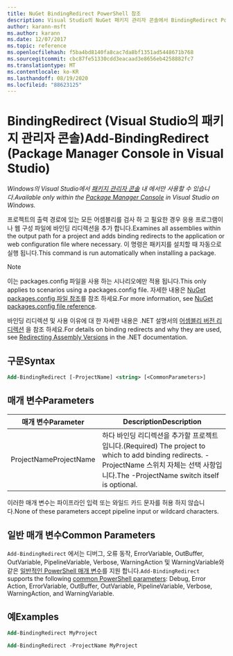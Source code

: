 ```yaml
---
title: NuGet BindingRedirect PowerShell 참조
description: Visual Studio의 NuGet 패키지 관리자 콘솔에서 BindingRedirect PowerShell 명령에 대 한 참조입니다.
author: karann-msft
ms.author: karann
ms.date: 12/07/2017
ms.topic: reference
ms.openlocfilehash: f5ba4bd8140fa8cac7da8bf1351ad5448671b768
ms.sourcegitcommit: cbc87fe51330cdd3eacaad3e8656eb4258882fc7
ms.translationtype: MT
ms.contentlocale: ko-KR
ms.lasthandoff: 08/19/2020
ms.locfileid: "88623125"
---
```

# <a name="add-bindingredirect-package-manager-console-in-visual-studio"></a><span data-ttu-id="170d0-103">BindingRedirect (Visual Studio의 패키지 관리자 콘솔)</span><span class="sxs-lookup"><span data-stu-id="170d0-103">Add-BindingRedirect (Package Manager Console in Visual Studio)</span></span>

<span data-ttu-id="170d0-104">*Windows의 Visual Studio에서 [패키지 관리자 콘솔](../../consume-packages/install-use-packages-powershell.md) 내 에서만 사용할 수 있습니다.*</span><span class="sxs-lookup"><span data-stu-id="170d0-104">*Available only within the [Package Manager Console](../../consume-packages/install-use-packages-powershell.md) in Visual Studio on Windows.*</span></span>

<span data-ttu-id="170d0-105">프로젝트의 출력 경로에 있는 모든 어셈블리를 검사 하 고 필요한 경우 응용 프로그램이 나 웹 구성 파일에 바인딩 리디렉션을 추가 합니다.</span><span class="sxs-lookup"><span data-stu-id="170d0-105">Examines all assemblies within the output path for a project and adds binding redirects to the application or web configuration file where necessary.</span></span> <span data-ttu-id="170d0-106">이 명령은 패키지를 설치할 때 자동으로 실행 됩니다.</span><span class="sxs-lookup"><span data-stu-id="170d0-106">This command is run automatically when installing a package.</span></span>

> [!NOTE]
> <span data-ttu-id="170d0-107">이는 packages.config 파일을 사용 하는 시나리오에만 적용 됩니다.</span><span class="sxs-lookup"><span data-stu-id="170d0-107">This only applies to scenarios using a packages.config file.</span></span> <span data-ttu-id="170d0-108">자세한 내용은 [NuGet packages.config 파일 참조](~/reference/packages-config.md)를 참조 하세요.</span><span class="sxs-lookup"><span data-stu-id="170d0-108">For more information, see [NuGet packages.config file reference](~/reference/packages-config.md).</span></span>

<span data-ttu-id="170d0-109">바인딩 리디렉션 및 사용 이유에 대 한 자세한 내용은 .NET 설명서의 [어셈블리 버전 리디렉션](/dotnet/framework/configure-apps/redirect-assembly-versions) 을 참조 하세요.</span><span class="sxs-lookup"><span data-stu-id="170d0-109">For details on binding redirects and why they are used, see [Redirecting Assembly Versions](/dotnet/framework/configure-apps/redirect-assembly-versions) in the .NET documentation.</span></span>

## <a name="syntax"></a><span data-ttu-id="170d0-110">구문</span><span class="sxs-lookup"><span data-stu-id="170d0-110">Syntax</span></span>

```ps
Add-BindingRedirect [-ProjectName] <string> [<CommonParameters>]
```

## <a name="parameters"></a><span data-ttu-id="170d0-111">매개 변수</span><span class="sxs-lookup"><span data-stu-id="170d0-111">Parameters</span></span>

| <span data-ttu-id="170d0-112">매개 변수</span><span class="sxs-lookup"><span data-stu-id="170d0-112">Parameter</span></span> | <span data-ttu-id="170d0-113">Description</span><span class="sxs-lookup"><span data-stu-id="170d0-113">Description</span></span> |
| --- | --- |
| <span data-ttu-id="170d0-114">ProjectName</span><span class="sxs-lookup"><span data-stu-id="170d0-114">ProjectName</span></span> | <span data-ttu-id="170d0-115">하다 바인딩 리디렉션을 추가할 프로젝트입니다.</span><span class="sxs-lookup"><span data-stu-id="170d0-115">(Required) The project to which to add binding redirects.</span></span> <span data-ttu-id="170d0-116">-ProjectName 스위치 자체는 선택 사항입니다.</span><span class="sxs-lookup"><span data-stu-id="170d0-116">The -ProjectName switch itself is optional.</span></span> |

<span data-ttu-id="170d0-117">이러한 매개 변수는 파이프라인 입력 또는 와일드 카드 문자를 허용 하지 않습니다.</span><span class="sxs-lookup"><span data-stu-id="170d0-117">None of these parameters accept pipeline input or wildcard characters.</span></span>

## <a name="common-parameters"></a><span data-ttu-id="170d0-118">일반 매개 변수</span><span class="sxs-lookup"><span data-stu-id="170d0-118">Common Parameters</span></span>

<span data-ttu-id="170d0-119">`Add-BindingRedirect` 에서는 디버그, 오류 동작, ErrorVariable, OutBuffer, OutVariable, PipelineVariable, Verbose, WarningAction 및 WarningVariable와 같은 [일반적인 PowerShell 매개 변수](https://go.microsoft.com/fwlink/?LinkID=113216)를 지원 합니다.</span><span class="sxs-lookup"><span data-stu-id="170d0-119">`Add-BindingRedirect` supports the following [common PowerShell parameters](https://go.microsoft.com/fwlink/?LinkID=113216): Debug, Error Action, ErrorVariable, OutBuffer, OutVariable, PipelineVariable, Verbose, WarningAction, and WarningVariable.</span></span>

## <a name="examples"></a><span data-ttu-id="170d0-120">예</span><span class="sxs-lookup"><span data-stu-id="170d0-120">Examples</span></span>

```ps
Add-BindingRedirect MyProject

Add-BindingRedirect -ProjectName MyProject
```
